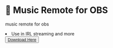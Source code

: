 # 🎵 Music Remote for OBS
music remote for obs
<li>Use in IRL streaming and more</li>
<button><a href="https://github.com/mongomangoCZcz/Music-Remote-for-OBS/releases/tag/current">Download Here</a></button>
